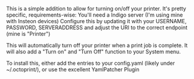 This is a simple addition to allow for turning on/off your printer.
It's pretty specific, requirements-wise:
You'll need a Indigo server (I'm using mine with Insteon devices)
Configure this by updating it with your USERNAME, PASSWORD, SERVERADDRESS and adjust the URI to the correct endpoint (mine is "Printer")

This will automatically turn off your printer when a print job is complete.
It will also add a "Turn on" and "Turn Off" function to your System menu.

To install this, either add the entries to your config.yaml (likely under ~/.octoprint/), or use the excellent YamlPatcher Plugin
